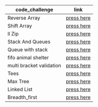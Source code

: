 | code_challenge      | link |
| ----------- | ----------- |
| Reverse Array    | [press here](data_structures_and_algorithims_/challenges/array_reverse/array_reverse.py)      |
| Shift Array  | [press here](data_structures_and_algorithims_/challenges/array_shift/array_shift.py)        |
| ll Zip   | [press here](data_structures_and_algorithims_/challenges/ll_zip/README.md) |
|Stack And Queues| [press here](data_structures_and_algorithims_/data_structure/stacks_and_queues/README.md)|
|Queue with stack| [press here](data_structures_and_algorithims_/challenges/queue_with_stacks/README.md)|
|fifo animal shelter| [press here](data_structures_and_algorithims_/challenges/fifo_animal_shelter/README.md)|
|multi bracket validation|[press here](data_structures_and_algorithims_/challenges/multi_bracket_validation/README.md)|
|Tees| [press here](data_structures_and_algorithims_/data_structure/trees/README.md)|
|Max Tree| [press here](data_structures_and_algorithims_/data_structure/trees/README.md)
|Linked List| [press here](data_structures_and_algorithims_/data_structure/linkedlist/README.md)|
|Breadth_first|[press here](data_structures_and_algorithims_/data_structure/trees/README.md)|